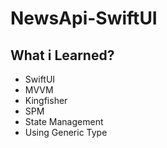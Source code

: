# NewsApi-SwiftUI
## What i Learned?

* SwiftUI 
* MVVM
* Kingfisher
* SPM
* State Management
* Using Generic Type 
